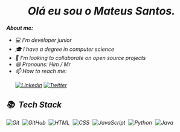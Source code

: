<h1 align="center"><i> Olá eu sou o Mateus Santos.<i> </h1>



**About me:**
- 💻 I'm developer junior
- :mortar_board: I have a degree in computer science
- 👯 I'm looking to collaborate on open source projects
- 😄 Pronouns: Him / Mr
- 📫 How to reach me: <p align-itens ="center">[![Linkedin](https://img.shields.io/badge/-LinkedIn-060606?style=flat&labelColor=0D0D0D&logo=Linkedin&Color=white)](https://www.linkedin.com/in/mateus-santos-973634197/) [![Twitter](https://img.shields.io/badge/-Twitter-060606?style=flat&labelColor=0D0D0D&logo=Twitter&Color=white)](https://twitter.com/MateusSantosRPs)</p>


## 📚 &nbsp;Tech Stack

![Git](https://img.shields.io/badge/-Git-05122A?style=flat&logo=git)&nbsp;
![GitHub](https://img.shields.io/badge/-GitHub-05122A?style=flat&logo=github)&nbsp;
![HTML](https://img.shields.io/badge/-HTML-05122A?style=flat&logo=HTML5)&nbsp;
![CSS](https://img.shields.io/badge/-CSS-05122A?style=flat&logo=CSS3&logoColor=1572B6)&nbsp;
![JavaScript](https://img.shields.io/badge/-JavaScript-05122A?style=flat&logo=javascript)&nbsp;
![Python](https://img.shields.io/badge/-Python-05122A?style=flat&logo=python)&nbsp;
![Java](https://img.shields.io/badge/-Java-05122A?style=flat&logo=java)&nbsp; <br><br>
<!-- ![Node.js](https://img.shields.io/badge/-Node.js-05122A?style=flat&logo=node.js)&nbsp; -->
<!-- ![Visual Studio Code](https://img.shields.io/badge/-Visual%20Studio%20Code-05122A?style=flat&logo=visual-studio-code&logoColor=007ACC)&nbsp; -->

 </p>








<!--
**MateusSantosRPs/MateusSantosRPs** is a ✨ _special_ ✨ repository because its `README.md` (this file) appears on your GitHub profile.

Here are some ideas to get you started:

- 🔭 I’m currently working on ...
- 🌱 I’m currently learning ...
- 👯 I’m looking to collaborate on ...
- 🤔 I’m looking for help with ...
- 💬 Ask me about ...
- 📫 How to reach me: ...
- ⚡ Fun fact: ...
--> 
